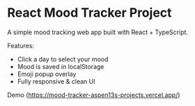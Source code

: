 # React Mood Tracker Project

A simple mood tracking web app built with React + TypeScript.

Features:

- Click a day to select your mood
- Mood is saved in localStorage
- Emoji popup overlay
- Fully responsive & clean UI

Demo (https://mood-tracker-aspen13s-projects.vercel.app/)
